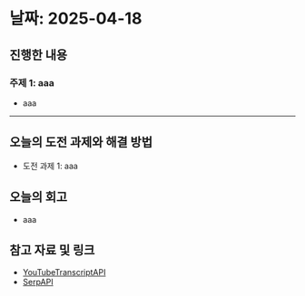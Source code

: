 # 날짜: 2025-04-18

## 진행한 내용
### 주제 1: aaa
- aaa

---

## 오늘의 도전 과제와 해결 방법
- 도전 과제 1: aaa

## 오늘의 회고
- aaa
  
## 참고 자료 및 링크
- [YouTubeTranscriptAPI](https://pypi.org/project/youtube-transcript-api/)
- [SerpAPI](https://serpapi.com/)
